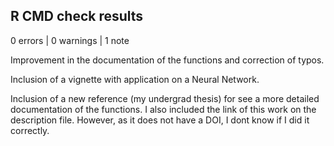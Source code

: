 ## R CMD check results

0 errors | 0 warnings | 1 note

Improvement in the documentation of the functions and correction of typos.

Inclusion of a vignette with application on a Neural Network.

Inclusion of a new reference (my undergrad thesis) for see a more detailed documentation of the functions. I also included the link of this work on the description file. However, as it does not have a DOI, I dont know if I did it correctly. 
